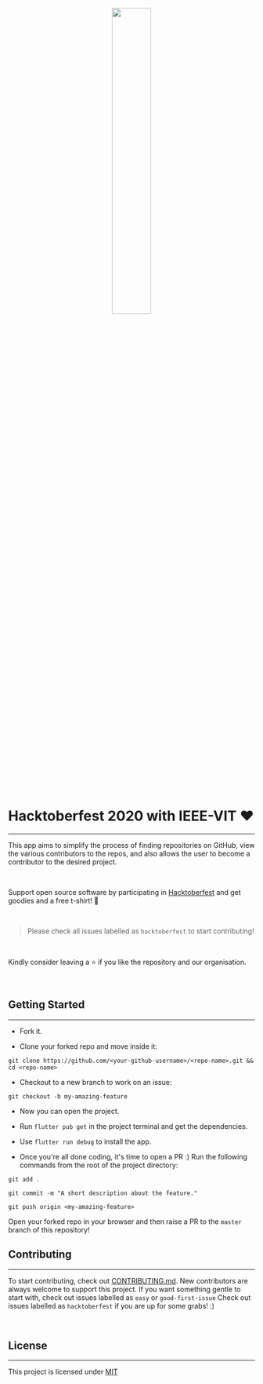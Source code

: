 <p align="center"><img width="40%" src="https://hacktoberfest.digitalocean.com/assets/HF-full-logo-b05d5eb32b3f3ecc9b2240526104cf4da3187b8b61963dd9042fdc2536e4a76c.svg"/></p>

​

# Hacktoberfest 2020 with IEEE-VIT :heart:

---

This app aims to simplify the process of finding repositories on GitHub, view the various contributors to the repos, and also allows the user to become a contributor to the desired project.

​

Support open source software by participating in [Hacktoberfest](https://hacktoberfest.digitalocean.com) and get goodies and a free t-shirt! :yellow_heart:


​

> Please check all issues labelled as `hacktoberfest` to start contributing!

​

Kindly consider leaving a :star: if you like the repository and our organisation.

​

## Getting Started

---

* Fork it.

* Clone your forked repo and move inside it:

`git clone https://github.com/<your-github-username>/<repo-name>.git && cd <repo-name>`

* Checkout to a new branch to work on an issue:

`git checkout -b my-amazing-feature`



* Now you can open the project.

* Run `flutter pub get` in the project terminal and get the dependencies.

* Use `flutter run debug` to install the app.

* Once you're all done coding, it's time to open a PR :)
Run the following commands from the root of the project directory:

`git add .`

`git commit -m "A short description about the feature."`

`git push origin <my-amazing-feature>`

Open your forked repo in your browser and then raise a PR to the `master` branch of this repository!


## Contributing

---

To start contributing, check out [CONTRIBUTING.md](https://github.com/IEEE-VIT/Github-Flutter/blob/master/CONTRIBUTING.md). New contributors are always welcome to support this project. If you want something gentle to start with, check out issues labelled as `easy` or `good-first-issue` Check out issues labelled as `hacktoberfest` if you are up for some grabs! :) 

​

## License

---

This project is licensed under [MIT](https://github.com/IEEE-VIT/Github-Flutter/blob/master/LICENSE)
